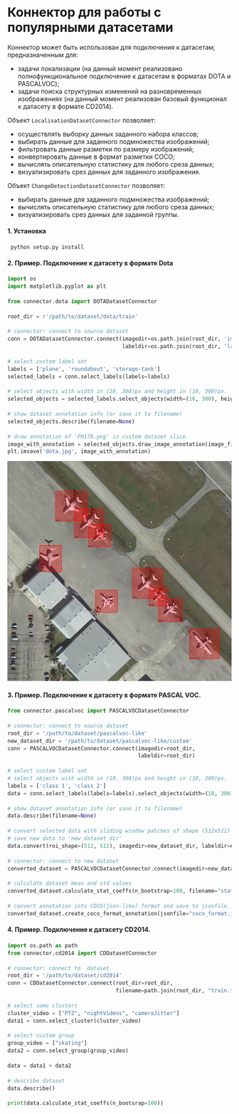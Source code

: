 # Коннектор для работы с популярными датасетами

Коннектор может быть использован для подключения к датасетам, предназначенным для:
- задачи локализации (на данный момент реализовано полнофункциональное подключение
к датасетам в форматах DOTA и PASCALVOC);
- задачи поиска структурных изменений на разновременных изображениях (на данный момент реализован базовый
функционал к датасету в формате CD2014).


Объект ```LocalisationDatasetConnector``` позволяет:
- осуществлять выборку данных заданного набора классов;
- выбирать данные для заданного подмножества изображений;
- фильтровать данные разметки по размеру изображений;
- конвертировать данные в формат разметки COCO;
- вычислять описательную статистику для любого среза данных;
- визуализировать срез данных для заданного изображения.

Объект ```ChangeDetectionDatasetConnector``` позволяет:
- выбирать данные для заданного подмножества изображений;
- вычислять описательную статистику для любого среза данных;
- визуализировать срез данных для заданной группы.

#### 1. Установка
``` python setup.py install```

#### 2. Пример. Подключение к датасету в формате Dota

```python
import os
import matplotlib.pyplot as plt

from connector.dota import DOTADatasetConnector

root_dir = r'/path/to/dataset/dota/train'

# connector: connect to source dataset
conn = DOTADatasetConnector.connect(imagedir=os.path.join(root_dir, 'images'),
                                    labeldir=os.path.join(root_dir, 'labelTxt'))

# select custom label set
labels = ['plane', 'roundabout', 'storage-tank']
selected_labels = conn.select_labels(labels=labels)

# select objects with width in (10, 300)px and height in (10, 300)px. 
selected_objects = selected_labels.select_objects(width=(10, 300), height=(10, 300))

# show dataset annotation info (or save it to filename)
selected_objects.describe(filename=None)

# draw annotation of 'P0178.png' in custom dataset slice.
image_with_annotation = selected_objects.draw_image_annotation(image_file='/path/to/dataset/dota/train/images/P0178.png')
plt.imsave('dota.jpg', image_with_annotation)
```
![img](doc/dota.jpg)

#### 3. Пример. Подключение к датасету в формате PASCAL VOC.

```python
from connector.pascalvoc import PASCALVOCDatasetConnector

# connector: connect to source dataset
root_dir = '/path/to/dataset/pascalvoc-like'
new_dataset_dir = '/path/to/dataset/pascalvoc-like/custom'
conn = PASCALVOCDatasetConnector.connect(imagedir=root_dir,
                                         labeldir=root_dir)

# select custom label set
# select objects with width in (10, 300)px and height in (10, 300)px. 
labels = ['class 1', 'class 2']
data = conn.select_labels(labels=labels).select_objects(width=(10, 300), height=(10, 300))

# show dataset annotation info (or save it to filename) 
data.describe(filename=None)

# convert selected data with sliding window patches of shape (512х512) and overlapped with 0.5 x (height, widht)
# save new data to 'new_dataset_dir'
data.convert(roi_shape=(512, 512), imagedir=new_dataset_dir, labeldir=new_dataset_dir, rel_shift=0.5)

# connector: connect to new dataset
converted_dataset = PASCALVOCDatasetConnector.connect(imagedir=new_dataset_dir, labeldir=new_dataset_dir)

# calculate dataset mean and std values
converted_dataset.calculate_stat_coeffs(n_bootstrap=100, filename="stat.coeffs")

# convert annotation into COCO(json-like) format and save to jsonfile.
converted_dataset.create_coco_format_annotation(jsonfile="coco_format.json")

```
#### 4. Пример. Подключение к датасету CD2014.
```python
import os.path as path
from connector.cd2014 import CDDatasetConnector

# connector: connect to  dataset
root_dir = '/path/to/dataset/cd2014'
conn = CDDatasetConnector.connect(root_dir=root_dir,
                                  filename=path.join(root_dir, "train.txt"))

# select some clusters
cluster_video = ["PTZ", "nightVideos", "cameraJitter"]
data1 = conn.select_cluster(cluster_video)

# select custom group
group_video = ["skating"]
data2 = conn.select_group(group_video)

data = data1 + data2

# describe dataset
data.describe()

print(data.calculate_stat_coeffs(n_bootsrap=100))
```



